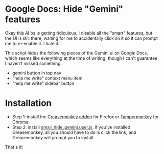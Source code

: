# Google Docs: Hide "Gemini" features
Okay this AI bs is getting ridiculous. I disable all the "smart" features, but the UI is still there, waiting for me to accidentally click on it so it can prompt me to re-enable it. I hate it.

This script hides the following pieces of the Gemini ui on Google Docs, which seems like everything at the time of writing, though I can't guarantee I haven't missed something:
* gemini button in top nav
* "help me write" context menu item
* "help me write" sidebar button

# Installation

* Step 1: install the [Greasemonkey addon](https://addons.mozilla.org/en-US/firefox/addon/greasemonkey/) for Firefox or [Tampermonkey](https://chromewebstore.google.com/detail/tampermonkey/dhdgffkkebhmkfjojejmpbldmpobfkfo) for Chrome.
* Step 2: install [gmail_hide_gemini.user.js](https://github.com/lshillman/UserScripts/raw/main/Google%20Docs%20-%20hide%20gemini/gdocs_hide_gemini.user.js). If you've installed Greasemonkey, all you should have to do is click the link, and Greasemonkey will prompt you to install.

That's it!